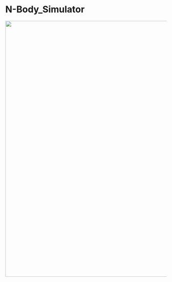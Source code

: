 # N-Body_Simulator
<p align="center">
  <a>
    <img width = 800, src = "https://github.com/cfelipesandoval/N-Body_Simulator/blob/de6ad6de566236adcec073c5a103c80398c33889/images/Front_image3.png"
  </a>
</p>
